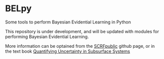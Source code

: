 # BELpy
Some tools to perform Bayesian Evidential Learning in Python

This repository is under development, and will be updated with modules for performing Bayesian Evidential Learning.

More information can be optained from the [SCRFpublic](https://github.com/SCRFpublic) github page, or in the text book [Quantifying Uncertainty in Subsurface Systems](https://www.wiley.com/en-us/Quantifying+Uncertainty+in+Subsurface+Systems-p-9781119325833)

